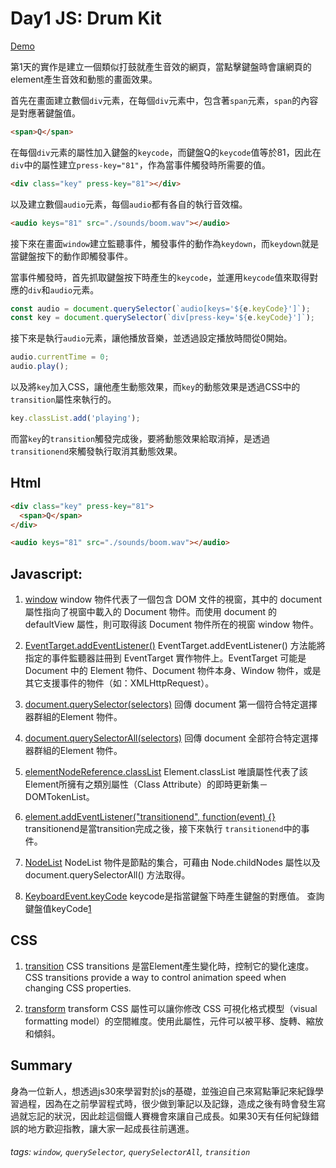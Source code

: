 # Day1 JS: Drum Kit

[Demo](https://qscgyujm.github.io/javascript30/Day1/index.html)

第1天的實作是建立一個類似打鼓就產生音效的網頁，當點擊鍵盤時會讓網頁的element產生音效和動態的畫面效果。

首先在畫面建立數個`div`元素，在每個`div`元素中，包含著`span`元素，`span`的內容是對應著鍵盤值。

```html
<span>Q</span>
```

在每個`div`元素的屬性加入鍵盤的`keycode`，而鍵盤Q的`keycode`值等於81，因此在`div`中的屬性建立`press-key="81"`，作為當事件觸發時所需要的值。

```html
<div class="key" press-key="81"></div>
```

以及建立數個`audio`元素，每個`audio`都有各自的執行音效檔。

```html
<audio keys="81" src="./sounds/boom.wav"></audio>
```

接下來在畫面`window`建立監聽事件，觸發事件的動作為`keydown`，而`keydown`就是當鍵盤按下的動作即觸發事件。

當事件觸發時，首先抓取鍵盤按下時產生的`keycode`，並運用`keycode`值來取得對應的`div`和`audio`元素。

```javascript
const audio = document.querySelector(`audio[keys='${e.keyCode}']`);
const key = document.querySelector(`div[press-key='${e.keyCode}']`);
```

接下來是執行`audio`元素，讓他播放音樂，並透過設定播放時間從0開始。

```javascript
audio.currentTime = 0;
audio.play();
```

以及將`key`加入CSS，讓他產生動態效果，而`key`的動態效果是透過CSS中的`transition`屬性來執行的。

```javascript
key.classList.add('playing');
```

而當`key`的`transition`觸發完成後，要將動態效果給取消掉，是透過`transitionend`來觸發執行取消其動態效果。

## Html

```html
<div class="key" press-key="81">
  <span>Q</span>
</div>
```

```html
<audio keys="81" src="./sounds/boom.wav"></audio>
```

## Javascript:

1. 
   [window](https://developer.mozilla.org/zh-TW/docs/Web/API/Window) 
   window 物件代表了一個包含 DOM 文件的視窗，其中的 document 屬性指向了視窗中載入的 Document 物件。而使用 document 的 defaultView 屬性，則可取得該 Document 物件所在的視窗 window 物件。 

2. 
   [EventTarget.addEventListener()](https://developer.mozilla.org/zh-TW/docs/Web/API/EventTarget/addEventListener)
   EventTarget.addEventListener() 方法能將指定的事件監聽器註冊到 EventTarget 實作物件上。EventTarget 可能是 Document 中的 Element 物件、Document 物件本身、Window 物件，或是其它支援事件的物件（如：XMLHttpRequest）。

3.
   [document.querySelector(selectors)](https://developer.mozilla.org/zh-TW/docs/Web/API/Document/querySelector)
   回傳 document 第一個符合特定選擇器群組的Element 物件。

4.
   [document.querySelectorAll(selectors)](https://developer.mozilla.org/zh-TW/docs/Web/API/Document/querySelectorAll)
   回傳 document 全部符合特定選擇器群組的Element 物件。

5.
   [elementNodeReference.classList](https://developer.mozilla.org/zh-TW/docs/Web/API/Element/classList)
Element.classList 唯讀屬性代表了該Element所擁有之類別屬性（Class Attribute）的即時更新集－DOMTokenList。

6.
   [element.addEventListener("transitionend", function(event) {}](https://developer.mozilla.org/en-US/docs/Web/Events/transitionend)
   transitionend是當transition完成之後，接下來執行 `transitionend`中的事件。

7.
   [NodeList](https://developer.mozilla.org/en-US/docs/Web/API/NodeList)
   NodeList 物件是節點的集合，可藉由 Node.childNodes 屬性以及 document.querySelectorAll() 方法取得。

8.
   [KeyboardEvent.keyCode](https://developer.mozilla.org/zh-TW/docs/Web/API/KeyboardEvent/keyCode)
   keycode是指當鍵盤下時產生鍵盤的對應值。
查詢鍵盤值keyCode[1](http://keycode.info/)


## CSS

1.
   [transition](https://developer.mozilla.org/en-US/docs/Web/CSS/transition)
   CSS transitions 是當Element產生變化時，控制它的變化速度。
   CSS transitions provide a way to control animation speed when changing CSS properties.

2.
   [transform](https://developer.mozilla.org/en-US/docs/Web/CSS/transform)
   transform CSS 屬性可以讓你修改 CSS 可視化格式模型（visual formatting model）的空間維度。使用此屬性，元件可以被平移、旋轉、縮放和傾斜。

## Summary

身為一位新人，想透過js30來學習對於js的基礎，並強迫自己來寫點筆記來紀錄學習過程，因為在之前學習程式時，很少做到筆記以及記錄，造成之後有時會發生寫過就忘記的狀況，因此趁這個鐵人賽機會來讓自己成長。如果30天有任何紀錄錯誤的地方歡迎指教，讓大家一起成長往前邁進。

###### tags: `window`, `querySelector`, `querySelectorAll`, `transition`